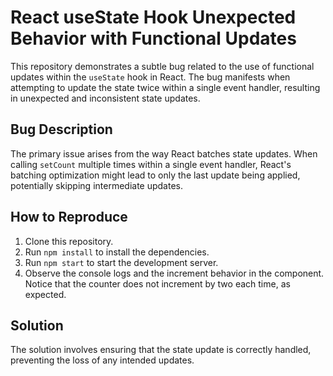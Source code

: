 # React useState Hook Unexpected Behavior with Functional Updates

This repository demonstrates a subtle bug related to the use of functional updates within the `useState` hook in React. The bug manifests when attempting to update the state twice within a single event handler, resulting in unexpected and inconsistent state updates.

## Bug Description
The primary issue arises from the way React batches state updates. When calling `setCount` multiple times within a single event handler, React's batching optimization might lead to only the last update being applied, potentially skipping intermediate updates.

## How to Reproduce
1. Clone this repository.
2. Run `npm install` to install the dependencies.
3. Run `npm start` to start the development server.
4. Observe the console logs and the increment behavior in the component.  Notice that the counter does not increment by two each time, as expected.

## Solution
The solution involves ensuring that the state update is correctly handled, preventing the loss of any intended updates.
